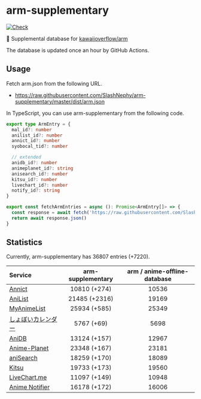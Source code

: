 # arm-supplementary

[![Check](https://github.com/SlashNephy/arm-supplementary/actions/workflows/check-node.yml/badge.svg)](https://github.com/SlashNephy/arm-supplementary/actions/workflows/check-node.yml)

💊 Supplemental database for [kawaiioverflow/arm](https://github.com/kawaiioverflow/arm)

The database is updated once an hour by GitHub Actions.

## Usage

Fetch arm.json from the following URL.

- https://raw.githubusercontent.com/SlashNephy/arm-supplementary/master/dist/arm.json

In TypeScript, you can use arm-supplementary from the following code.

```TypeScript
export type ArmEntry = {
  mal_id?: number
  anilist_id?: number
  annict_id?: number
  syobocal_tid?: number

  // extended
  anidb_id?: number
  animeplanet_id?: string
  anisearch_id?: number
  kitsu_id?: number
  livechart_id?: number
  notify_id?: string
}

export const fetchArmEntries = async (): Promise<ArmEntry[]> => {
  const response = await fetch('https://raw.githubusercontent.com/SlashNephy/arm-supplementary/master/dist/arm.json')
  return await response.json()
}
```

## Statistics

Currently, arm-supplementary has 36807 entries (+7220).

| Service                                     | arm-supplementary | arm / anime-offline-database |
| :------------------------------------------ | :---------------: | :--------------------------: |
| [Annict](https://annict.com)                |   10810 (+274)    |            10536             |
| [AniList](https://anilist.co)               |   21485 (+2316)   |            19169             |
| [MyAnimeList](https://myanimelist.net)      |   25934 (+585)    |            25349             |
| [しょぼいカレンダー](https://cal.syoboi.jp) |    5767 (+69)     |             5698             |
| [AniDB](https://anidb.net)                  |   13124 (+157)    |            12967             |
| [Anime-Planet](https://anime-planet.com)    |   23348 (+167)    |            23181             |
| [aniSearch](https://anisearch.com)          |   18259 (+170)    |            18089             |
| [Kitsu](https://kitsu.io)                   |   19733 (+173)    |            19560             |
| [LiveChart.me](https://livechart.me)        |   11097 (+149)    |            10948             |
| [Anime Notifier](https://notify.moe)        |   16178 (+172)    |            16006             |
